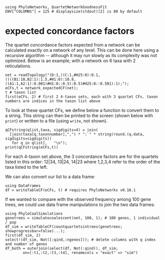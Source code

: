 ```@setup expcf
using PhyloNetworks, QuartetNetworkGoodnessFit
ENV["COLUMNS"] = 125 # displaysize(stdout)[2] is 80 by default
```
# expected concordance factors

The quartet concordance factors expected from a network can be calculated
exactly on a network of any level.
This can be done here using a recursive algorithm -- although it may run slowly
as its complexity was not optimized.
Below is an example, with a network on 6 taxa with 2 reticulations.

```@repl expcf
net = readTopology("(D:1,((C:1,#H25:0):0.1,((((B1:10,B2:1):1.5,#H1:0):10.8,((A1:1,A2:1):0.001)#H1:0::0.5):0.5)#H25:0::0.501):1);");
eCFs,t = network_expectedCF(net);
t # taxon list
first(eCFs, 2) # first 2 4-taxon sets, each with 3 quartet CFs. taxon numbers are indices in the taxon list above
```

To look at these quartet CFs, we define below a function to convert them to a string.
This string can then be printed to the screen (shown below with `print`) or written
to a file (using `write`, not shown).

```@repl expcf
qCFstring(qlist,taxa, sigdigits=4) = join(
  [join(taxa[q.taxonnumber],",") * ": " * string(round.(q.data, sigdigits=sigdigits))
   for q in qlist],   "\n");
print(qCFstring(eCFs,t))
```
For each 4-taxon set above, the 3 concordance factors are for the quartets listed
in this order: 12|34, 13|24, 14|23 where 1,2,3,4 refer to the order of the taxa
listed to the left.

We can also convert our list to a data frame:
```@repl expcf
using DataFrames
df = writeTableCF(eCFs, t) # requires PhyloNetworks v0.16.1
```

If we wanted to compare with the observed frequency among 100 gene trees,
we could use data frame manipulations to join the two data frames:

```@repl expcf
using PhyloCoalSimulations
genetrees = simulatecoalescent(net, 100, 1); # 100 genes, 1 individual / pop
df_sim = writeTableCF(countquartetsintrees(genetrees; showprogressbar=false)...);
first(df_sim, 2)
select!(df_sim, Not([:qind,:ngenes])); # delete columns with q index and number of genes
df_both = outerjoin(select(df, Not(:qind)), df_sim;
        on=[:t1,:t2,:t3,:t4], renamecols = "exact" => "sim")
```
